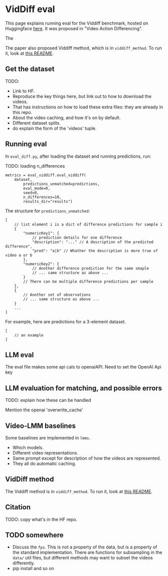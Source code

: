 # VidDiff eval
This page explains running eval for the Viddiff benchmark, hosted on Huggingface [here](). It was proposed in "Video Action Differencing". 

The 

The paper also proposed Viddiff method, which is in `viddiff_method`. To run it, look at [this README](viddiff_method/README.md). 

## Get the dataset
TODO: 
- Link to HF. 
- Reproduce the key things here, but link out to how to download the videos. 
- That has instructions on how to load these extra files: they are already in this repo.
- About the video caching, and how it's on by default. 
- Different dataset splits. 
- do explain the form of the 'videos' tuple. 

## Running eval
In `eval_diff.py`, after loading the dataset and running predictions, run:

TODO: loading n_differences
```
metrics = eval_viddiff.eval_viddiff(
	dataset,
		predictions_unmatched=predictions,
		eval_mode=0,
		seed=0,
		n_differences=10,
		results_dir="results")
```

The structure for `predictions_unmatched`:
```
[
	// list element i is a dict of difference predictions for sample i
	{
		"numericKey1": {
			// prediction details for one difference
			"description": "..." // A description of the predicted difference",
			"pred": "a|b" // Whather the description is more true of video a or b
		},
		"numericKey2": {
			// Another difference prediction for the same smaple
			// ... same structure as above ...
		}
		// There can be multiple difference predictions per sample
	},
	{
		// Another set of observations
		// ... same structure as above ...
	}
	... 
]
```

For example, here are predictions for a 3-element dataset. 
```
[
	// an example
]
```

## LLM eval 
The eval file makes some api cals to openaiAPI. Need to set the OpenAI Api key 


## LLM evaluation for matching, and possible errors
TODO: explain how these can be handled 

Mention the openai 'overwrite_cache'


## Video-LMM baselines 
Some baselines are implemented in `lmms`. 
- Which models. 
- Different video representations.
- Same prompt except for description of how the videos are represented. 
- They all do automatic caching. 


## VidDiff method 
The Viddiff method is in `viddiff_method`. To run it, look at [this README](viddiff_method/README.md). 

## Citation 
TODO: copy what's in the HF repo. 


## TODO somewhere 
- Discuss the `fps`. This is not a property of the data, but is a property of the standard implementation. There are functions for subsampling in the `data/` util files, but different methods may want to subset the videos differently.
- pip install and so on 

